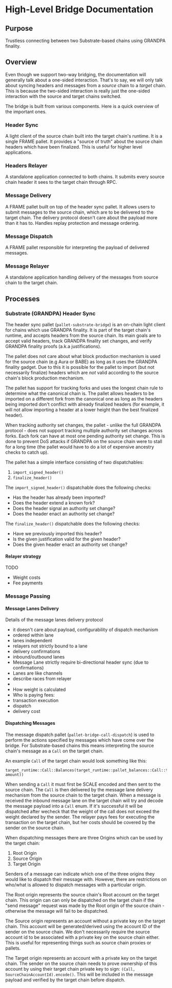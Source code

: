 # High-Level Bridge Documentation

## Purpose
Trustless connecting between two Substrate-based chains using GRANDPA finality.

## Overview
Even though we support two-way bridging, the documentation will generally talk about a one-sided
interaction. That's to say, we will only talk about syncing headers and messages from a _source_
chain to a _target_ chain. This is because the two-sided interaction is really just the one-sided
interaction with the source and target chains switched.

The bridge is built from various components. Here is a quick overview of the important ones.

### Header Sync
A light client of the source chain built into the target chain's runtime. It is a single FRAME
pallet. It provides a "source of truth" about the source chain headers which have been finalized.
This is useful for higher level applications.

### Headers Relayer
A standalone application connected to both chains. It submits every source chain header it sees to
the target chain through RPC.

### Message Delivery
A FRAME pallet built on top of the header sync pallet. It allows users to submit messages to the
source chain, which are to be delivered to the target chain. The delivery protocol doesn't care
about the payload more than it has to. Handles replay protection and message ordering.

### Message Dispatch
A FRAME pallet responsible for interpreting the payload of delivered messages.

### Message Relayer
A standalone application handling delivery of the messages from source chain to the target chain.

## Processes

### Substrate (GRANDPA) Header Sync
The header sync pallet (`pallet-substrate-bridge`) is an on-chain light client for chains which use
GRANDPA finality. It is part of the target chain's runtime, and accepts headers from the source
chain. Its main goals are to accept valid headers, track GRANDPA finality set changes, and verify
GRANDPA finality proofs (a.k.a justifications).

The pallet does not care about what block production mechanism is used for the source chain
(e.g Aura or BABE) as long as it uses the GRANDPA finality gadget. Due to this it is possible for
the pallet to import (but not necessarily finalize) headers which are _not_ valid according to the
source chain's block production mechanism.

The pallet has support for tracking forks and uses the longest chain rule to determine what the
canonical chain is. The pallet allows headers to be imported on a different fork from the canonical
one as long as the headers being imported don't conflict with already finalized headers (for
example, it will not allow importing a header at a lower height than the best finalized header).

When tracking authority set changes, the pallet - unlike the full GRANDPA protocol - does not
support tracking multiple authority set changes across forks. Each fork can have at most one pending
authority set change. This is done to prevent DoS attacks if GRANDPA on the source chain were to
stall for a long time (the pallet would have to do a lot of expensive ancestry checks to catch up).

The pallet has a simple interface consisting of two dispatchables:

1. `import_signed_header()`
2. `finalize_header()`

The `import_signed_header()` dispatchable does the following checks:
  - Has the header has already been imported?
  - Does the header extend a known fork?
  - Does the header signal an authority set change?
  - Does the header enact an authority set change?

The `finalize_header()` dispatchable does the following checks:
  - Have we previously imported this header?
  - Is the given justification valid for the given header?
  - Does the given header enact an authority set change?

#### Relayer strategy

TODO
- Weight costs
- Fee payments

### Message Passing


#### Message Lanes Delivery
<TODO>Details of the message lanes delivery protocol</TODO>
- it doesn't care about payload, configurability of dispatch mechanism
- ordered within lane
- lanes independent
- relayers not strictly bound to a lane
- delivery confirmations
- inbound/outbound lanes
- Message Lane strictly require bi-directional header sync (due to confirmations)
- Lanes are like channels
- describe races from relayer
-
- How weight is calculated
- Who is paying fees:
-   transaction execution
-   dispatch
-   delivery cost

#### Dispatching Messages
The message dispatch pallet (`pallet-bridge-call-dispatch`) is used to perform the actions specified
by messages which have come over the bridge. For Substrate-based chains this means interpreting the
source chain's message as a `Call` on the target chain.

An example `Call` of the target chain would look something like this:

```
target_runtime::Call::Balances(target_runtime::pallet_balances::Call::transfer(recipient, amount))
```

When sending a `Call` it must first be SCALE encoded and then sent to the source chain. The `Call`
is then delivered by the message lane delivery mechanism from the source chain to the target chain.
When a message is received the inbound message lane on the target chain will try and decode the
message payload into a `Call` enum. If it's successful it will be dispatched after wecheck that the
weight of the call does not exceed the weight declared by the sender. The relayer pays fees for
executing the transaction on the target chain, but her costs should be covered by the sender on the
source chain.

When dispatching messages there are three Origins which can be used by the target chain:
1. Root Origin
2. Source Origin
3. Target Origin

Senders of a message can indicate which one of the three origins they would like to dispatch their
message with. However, there are restrictions on who/what is allowed to dispatch messages with a
particular origin.

The Root origin represents the source chain's Root account on the target chain. This origin can can
only be dispatched on the target chain if the "send message" request was made by the Root origin of
the source chain - otherwise the message will fail to be dispatched.

The Source origin represents an account without a private key on the target chain. This account will
be generated/derived using the account ID of the sender on the source chain. We don't necessarily
require the source account id to be associated with a private key on the source chain either. This
is useful for representing things such as source chain proxies or pallets.

The Target origin represents an account with a private key on the target chain. The sender on the
source chain needs to prove ownership of this account by using their target chain private key to
sign: `(Call, SourceChainAccountId).encode()`. This will be included in the message payload and
verified by the target chain before dispatch.
